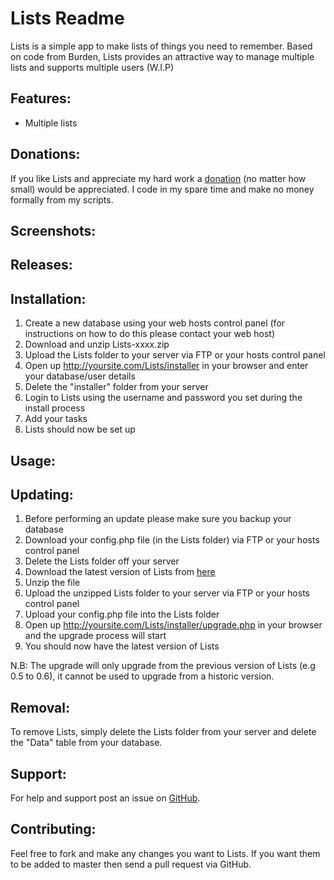 Lists Readme
========================

Lists is a simple app to make lists of things you need to remember. Based on code from Burden, Lists provides an attractive way to manage multiple lists and supports multiple users (W.I.P)

Features:
---------

* Multiple lists

Donations:
------------

If you like Lists and appreciate my hard work a [donation](https://www.paypal.com/cgi-bin/webscr?cmd=_s-xclick&hosted_button_id=UYWJXFX6M4ADW) (no matter how small) would be appreciated. I code in my spare time and make no money formally from my scripts.

Screenshots:
------------

Releases:
------------

Installation:
-------------

1. Create a new database using your web hosts control panel (for instructions on how to do this please contact your web host)
2. Download and unzip Lists-xxxx.zip
3. Upload the Lists folder to your server via FTP or your hosts control panel
4. Open up http://yoursite.com/Lists/installer in your browser and enter your database/user details
5. Delete the "installer" folder from your server
6. Login to Lists using the username and password you set during the install process
7. Add your tasks
8. Lists should now be set up

Usage:
------

Updating:
---------

1. Before performing an update please make sure you backup your database
2. Download your config.php file (in the Lists folder) via FTP or your hosts control panel
3. Delete the Lists folder off your server
4. Download the latest version of Lists from [here](https://github.com/joshf/Lists/releases)
5. Unzip the file
6. Upload the unzipped Lists folder to your server via FTP or your hosts control panel
7. Upload your config.php file into the Lists folder
4. Open up http://yoursite.com/Lists/installer/upgrade.php in your browser and the upgrade process will start
9. You should now have the latest version of Lists

N.B: The upgrade will only upgrade from the previous version of Lists (e.g 0.5 to 0.6), it cannot be used to upgrade from a historic version.

Removal:
--------

To remove Lists, simply delete the Lists folder from your server and delete the "Data" table from your database.

Support:
-------------

For help and support post an issue on [GitHub](https://github.com/joshf/Lists/issues).

Contributing:
-------------

Feel free to fork and make any changes you want to Lists. If you want them to be added to master then send a pull request via GitHub.

